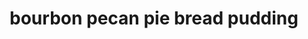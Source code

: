 ---
servings: 8 servings
notes: 'I mix mine in the mornings let sit until I finish dinner and pop it in the oven before we sit down to eat. This recipe is best if left to sit for 6-8 hours or overnight, it gives the bread plenty of time to soak everything up!'
directions: |-
  * In a large mixing bowl add eggs and slightly beat
  * Add everything but the bread and pecans
  * Mix well until it is combined really good
  * Fold in bread and half the pecans
  * Let sit at room temperature for 1 hour mixing every so often to coat bread well
  * Cover and refrigerate until you are ready to bake

  * Preheat oven to 350 degrees
  * Prepare a 9x13 baking dish with butter or cooking spray. (i use a little smaller size because i like a thicker bread pudding.)
  * Pour everything into your prepared baking dish
  * Top with remaining pecans
  * Pop in the oven and bake for 60 minutes
  * While bread pudding is baking, in a saucepan melt stick of butter.
  * Add sugar, dark rum or bourbon, and water
  * Mix well and simmer for 10 minutes stirring occasionally
  * Turn stove eye off and let sit to keep warm until bread pudding is finished
  * Remove from oven
  * While still hot pour half the rum sauce over the top
  * Letting it get down between the pudding and sides of baking dish
  * Let sit for 15 minutes and pour more sauce over it (you judge how much of the sauce you want - some or all it is up to you.)
  * Enjoy! I like mine warm with vanilla ice cream and hubby eats his with fresh whipped topping
ingredients: |-
  * 6 large eggs beaten
  * 1 c light karo syrup
  * 1 c heavy cream
  * 1/2 c butter melted
  * 2 tsp vanilla extract
  * 1 c sugar
  * 1/4 c dark rum or bourbon
  * 8 c cubed bread (use a hearty or heavy bread) does not have to be stale or toasted
  * 1 c chopped or halved pecans divided

  rum sauce
  * 1 stick butter
  * 1 c sugar
  * 1/4 c dark rum or bourbon
  * 1/4 c water (if you want a heavy rum or bourbon flavor omit water and use liquor in its place)
rating: 5
ease: easy
category: dessert
href: 'https://www.justapinch.com/recipes/dessert/cake/drunk-pecan-pie-bread-pudding.html'
totalTime: 1 hr 20 mins
cookTime: 1 hr
prepTime: 20 mins
title: bourbon pecan pie bread pudding
path: /bourbon-pecan-pie-bread-pudding
---
